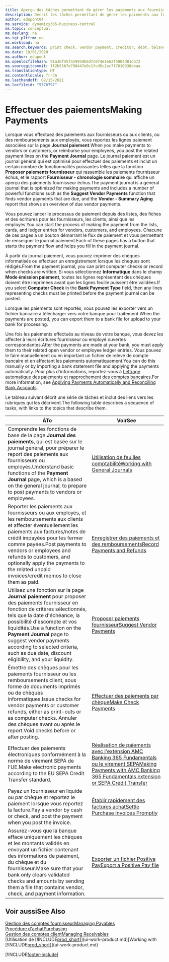 ```yaml
---
title: Aperçu des tâches permettant de gérer les paiements aux fournisseurs| Microsoft Docs
description: Décrit les tâches permettant de gérer les paiements aux fournisseurs ou aux créditeurs, y compris le report de lignes paiement et l'obtention d'un aperçu du solde échu.
author: edupont04
ms.service: dynamics365-business-central
ms.topic: conceptual
ms.devlang: na
ms.tgt_pltfrm: na
ms.workload: na
ms.search.keywords: print check, vendor payment, creditor, debt, balance due, AP
ms.date: 10/01/2020
ms.author: edupont
ms.openlocfilehash: 91a36f45fa59959b6d7c074e1e62f5004d81db72
ms.sourcegitcommit: ff2b55b7e790447e0c1fcd5c2ec7f7610338ebaa
ms.translationtype: HT
ms.contentlocale: fr-CA
ms.lasthandoff: 02/15/2021
ms.locfileid: "5376797"
---
```

# <a name="making-payments"></a><span data-ttu-id="49dd7-103">Effectuer des paiements</span><span class="sxs-lookup"><span data-stu-id="49dd7-103">Making Payments</span></span>

<span data-ttu-id="49dd7-104">Lorsque vous effectuez des paiements aux fournisseurs ou aux clients, ou des remboursements aux employés, vous reportez les lignes paiement associées sur la page **Journal paiement**.</span><span class="sxs-lookup"><span data-stu-id="49dd7-104">When you make payments to vendors or customers, or reimburse your employees, you post the related payment lines on the **Payment Journal** page.</span></span> <span data-ttu-id="49dd7-105">Le journal paiement est un journal général qui est optimisé pour effectuer des paiements et inclut un certain nombre de fonctionnalités puissantes telles que la fonction **Proposer paiements fournisseur** qui rassemble les paiements fournisseur échus, et le rapport **Fournisseur - chronologie sommaire** qui affiche un aperçu des paiements fournisseur échus.</span><span class="sxs-lookup"><span data-stu-id="49dd7-105">The payment journal is a general journal that is optimized for making payments and includes a number of powerful functions such as the **Suggest Vendor Payments** function that finds vendor payments that are due, and the **Vendor - Summary Aging** report that shows an overview of due vendor payments.</span></span>  

<span data-ttu-id="49dd7-106">Vous pouvez lancer le processus de paiement depuis des listes, des fiches et des écritures pour les fournisseurs, les clients, ainsi que les employés.</span><span class="sxs-lookup"><span data-stu-id="49dd7-106">You can start the process of making the payment from the lists, cards, and ledger entries for vendors, customers, and employees.</span></span> <span data-ttu-id="49dd7-107">Chacune de ces pages a un bouton démarrant le flux de paiement et vous permettant de renseigner le journal paiement.</span><span class="sxs-lookup"><span data-stu-id="49dd7-107">Each of these pages has a button that starts the payment flow and helps you fill in the payment journal.</span></span>  

<span data-ttu-id="49dd7-108">À partir du journal paiement, vous pouvez imprimer des chèques informatisés ou effectuer un enregistrement lorsque les chèques sont rédigés.</span><span class="sxs-lookup"><span data-stu-id="49dd7-108">From the payment journal, you can print computer checks or record when checks are written.</span></span> <span data-ttu-id="49dd7-109">Si vous sélectionnez **Informatique** dans le champ **Mode émission paiement**, toutes les lignes représentant des chèques doivent être imprimées avant que les lignes feuille puissent être validées.</span><span class="sxs-lookup"><span data-stu-id="49dd7-109">If you select **Computer Check** in the **Bank Payment Type** field, then any lines representing checks must be printed before the payment journal can be posted.</span></span>

<span data-ttu-id="49dd7-110">Lorsque les paiements sont reportés, vous pouvez les exporter vers un fichier bancaire à télécharger vers votre banque pour traitement.</span><span class="sxs-lookup"><span data-stu-id="49dd7-110">When the payments are posted, you can export them to a bank file for upload to your bank for processing.</span></span>

<span data-ttu-id="49dd7-111">Une fois les paiements effectués au niveau de votre banque, vous devez les affecter à leurs écritures fournisseur ou employé ouvertes correspondantes.</span><span class="sxs-lookup"><span data-stu-id="49dd7-111">After the payments are made at your bank, you must apply them to their related open vendor or employee ledger entries.</span></span> <span data-ttu-id="49dd7-112">Vous pouvez le faire manuellement ou en important un fichier de relevé de compte bancaire et en affectant les paiements automatiquement.</span><span class="sxs-lookup"><span data-stu-id="49dd7-112">You can do this manually or by importing a bank statement file and applying the payments automatically.</span></span> <span data-ttu-id="49dd7-113">Pour plus d'informations, reportez-vous à [Lettrage automatique des paiements et rapprochement des comptes bancaires](receivables-apply-payments-auto-reconcile-bank-accounts.md).</span><span class="sxs-lookup"><span data-stu-id="49dd7-113">For more information, see [Applying Payments Automatically and Reconciling Bank Accounts](receivables-apply-payments-auto-reconcile-bank-accounts.md).</span></span>

<span data-ttu-id="49dd7-114">Le tableau suivant décrit une série de tâches et inclut des liens vers les rubriques qui les décrivent.</span><span class="sxs-lookup"><span data-stu-id="49dd7-114">The following table describes a sequence of tasks, with links to the topics that describe them.</span></span>

| <span data-ttu-id="49dd7-115">À</span><span class="sxs-lookup"><span data-stu-id="49dd7-115">To</span></span> | <span data-ttu-id="49dd7-116">Voir</span><span class="sxs-lookup"><span data-stu-id="49dd7-116">See</span></span> |
| --- | --- |
|<span data-ttu-id="49dd7-117">Comprendre les fonctions de base de la page **Journal des paiements**, qui est basée sur le journal général, pour préparer le report des paiements aux fournisseurs ou employés.</span><span class="sxs-lookup"><span data-stu-id="49dd7-117">Understand basic functions of the **Payment Journal** page, which is a based on the general journal, to prepare to post payments to vendors or employees.</span></span>|[<span data-ttu-id="49dd7-118">Utilisation de feuilles comptabilité</span><span class="sxs-lookup"><span data-stu-id="49dd7-118">Working with General Journals</span></span>](ui-work-general-journals.md)|
|<span data-ttu-id="49dd7-119">Reporter les paiements aux fournisseurs ou aux employés, et les remboursements aux clients et affecter éventuellement les paiements aux factures/notes de crédit impayées pour les fermer comme payées.</span><span class="sxs-lookup"><span data-stu-id="49dd7-119">Post payments to vendors or employees and refunds to customers, and optionally apply the payments to the related unpaid invoices/credit memos to close them as paid.</span></span>|[<span data-ttu-id="49dd7-120">Enregistrer des paiements et des remboursements</span><span class="sxs-lookup"><span data-stu-id="49dd7-120">Record Payments and Refunds</span></span>](payables-how-post-payments-refunds.md)|
| <span data-ttu-id="49dd7-121">Utilisez une fonction sur la page **Journal paiement** pour proposer des paiements fournisseur en fonction de critères sélectionnés, tels que la date d'échéance, la possibilité d'escompte et vos liquidités.</span><span class="sxs-lookup"><span data-stu-id="49dd7-121">Use a function on the **Payment Journal** page to suggest vendor payments according to selected criteria, such as due date, discount eligibility, and your liquidity.</span></span> |[<span data-ttu-id="49dd7-122">Proposer paiements fournisseur</span><span class="sxs-lookup"><span data-stu-id="49dd7-122">Suggest Vendor Payments</span></span>](payables-how-suggest-vendor-payments.md) |
| <span data-ttu-id="49dd7-123">Émettre des chèques pour les paiements fournisseur ou les remboursements client, sous forme de documents imprimés ou de chèques informatiques.</span><span class="sxs-lookup"><span data-stu-id="49dd7-123">Issue checks for vendor payments or customer refunds, either as print-outs or as computer checks.</span></span> <span data-ttu-id="49dd7-124">Annuler des chèques avant ou après le report.</span><span class="sxs-lookup"><span data-stu-id="49dd7-124">Void checks before or after posting.</span></span> |[<span data-ttu-id="49dd7-125">Effectuer des paiements par chèque</span><span class="sxs-lookup"><span data-stu-id="49dd7-125">Make Check Payments</span></span>](payables-how-work-checks.md) |
|<span data-ttu-id="49dd7-126">Effectuer des paiements électroniques conformément à la norme de virement SEPA de l'UE.</span><span class="sxs-lookup"><span data-stu-id="49dd7-126">Make electronic payments according to the EU SEPA Credit Transfer standard.</span></span>|[<span data-ttu-id="49dd7-127">Réalisation de paiements avec l'extension AMC Banking 365 Fundamentals ou le virement SEPA</span><span class="sxs-lookup"><span data-stu-id="49dd7-127">Making Payments with AMC Banking 365 Fundamentals extension or SEPA Credit Transfer</span></span>](finance-make-payments-with-bank-data-conversion-service-or-sepa-credit-transfer.md)|
| <span data-ttu-id="49dd7-128">Payez un fournisseur en liquide ou par chèque et reportez le paiement lorsque vous reportez la facture.</span><span class="sxs-lookup"><span data-stu-id="49dd7-128">Pay a vendor by cash or check, and post the payment when you post the invoice.</span></span> |[<span data-ttu-id="49dd7-129">Établir rapidement des factures achat</span><span class="sxs-lookup"><span data-stu-id="49dd7-129">Settle Purchase Invoices Promptly</span></span>](finance-how-to-settle-purchase-invoices-promptly.md) |
| <span data-ttu-id="49dd7-130">Assurez-vous que la banque efface uniquement les chèques et les montants validés en envoyant un fichier contenant des informations de paiement, du chèque et du fournisseur.</span><span class="sxs-lookup"><span data-stu-id="49dd7-130">Make sure that your bank only clears validated checks and amounts by sending them a file that contains vendor, check, and payment information.</span></span> |[<span data-ttu-id="49dd7-131">Exporter un fichier Positive Pay</span><span class="sxs-lookup"><span data-stu-id="49dd7-131">Export a Positive Pay file</span></span>](finance-how-positive-pay.md) |

## <a name="see-also"></a><span data-ttu-id="49dd7-132">Voir aussi</span><span class="sxs-lookup"><span data-stu-id="49dd7-132">See Also</span></span>
[<span data-ttu-id="49dd7-133">Gestion des comptes fournisseur</span><span class="sxs-lookup"><span data-stu-id="49dd7-133">Managing Payables</span></span>](payables-manage-payables.md)  
[<span data-ttu-id="49dd7-134">Procédure d'achat</span><span class="sxs-lookup"><span data-stu-id="49dd7-134">Purchasing</span></span>](purchasing-manage-purchasing.md)  
[<span data-ttu-id="49dd7-135">Gestion des comptes client</span><span class="sxs-lookup"><span data-stu-id="49dd7-135">Managing Receivables</span></span>](receivables-manage-receivables.md)  
<span data-ttu-id="49dd7-136">[Utilisation de [!INCLUDE[prod_short](includes/prod_short.md)]](ui-work-product.md)</span><span class="sxs-lookup"><span data-stu-id="49dd7-136">[Working with [!INCLUDE[prod_short](includes/prod_short.md)]](ui-work-product.md)</span></span>  


[!INCLUDE[footer-include](includes/footer-banner.md)]